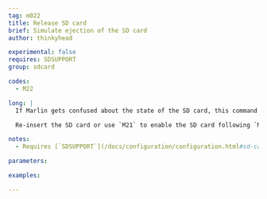 ```yaml
---
tag: m022
title: Release SD card
brief: Simulate ejection of the SD card
author: thinkyhead

experimental: false
requires: SDSUPPORT
group: sdcard

codes:
  - M22

long: |
  If Marlin gets confused about the state of the SD card, this command can be used to simulate an ejection of the SD card.

  Re-insert the SD card or use `M21` to enable the SD card following `M22`.

notes:
  - Requires [`SDSUPPORT`](/docs/configuration/configuration.html#sd-card)

parameters:

examples:

---
```


